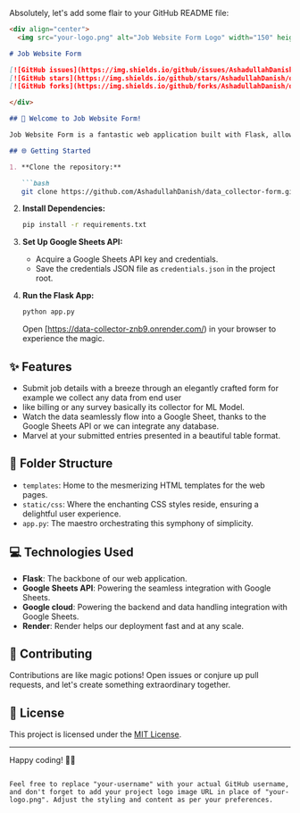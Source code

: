 Absolutely, let's add some flair to your GitHub README file:

```markdown
<div align="center">
  <img src="your-logo.png" alt="Job Website Form Logo" width="150" height="150">

# Job Website Form

[![GitHub issues](https://img.shields.io/github/issues/AshadullahDanish/data_collector-form)](https://github.com/AshadullahDanish/data_collector-form/issues)
[![GitHub stars](https://img.shields.io/github/stars/AshadullahDanish/data_collector-form)](https://github.com/AshadullahDanish/data_collector-form/stargazers)
[![GitHub forks](https://img.shields.io/github/forks/AshadullahDanish/data_collector-form)](https://github.com/AshadullahDanish/data_collector-form/network)

</div>

## 🚀 Welcome to Job Website Form!

Job Website Form is a fantastic web application built with Flask, allowing users to effortlessly submit job details through a sleek and intuitive form. The submitted data is seamlessly stored in a Google Sheet using the power of the Google Sheets API.

## 🌐 Getting Started

1. **Clone the repository:**

   ```bash
   git clone https://github.com/AshadullahDanish/data_collector-form.git
   ```

2. **Install Dependencies:**

   ```bash
   pip install -r requirements.txt
   ```

3. **Set Up Google Sheets API:**
   - Acquire a Google Sheets API key and credentials.
   - Save the credentials JSON file as `credentials.json` in the project root.

4. **Run the Flask App:**

   ```bash
   python app.py
   ```

   Open [https://data-collector-znb9.onrender.com/) in your browser to experience the magic.

## ✨ Features

- Submit job details with a breeze through an elegantly crafted form for example we collect any data from end user
- like billing or any survey basically its collector for ML Model.
- Watch the data seamlessly flow into a Google Sheet, thanks to the Google Sheets API or we can integrate any database.
- Marvel at your submitted entries presented in a beautiful table format.

## 📁 Folder Structure

- `templates`: Home to the mesmerizing HTML templates for the web pages.
- `static/css`: Where the enchanting CSS styles reside, ensuring a delightful user experience.
- `app.py`: The maestro orchestrating this symphony of simplicity.

## 💻 Technologies Used

- **Flask**: The backbone of our web application.
- **Google Sheets API**: Powering the seamless integration with Google Sheets.
- **Google cloud**: Powering the backend and data handling integration with Google Sheets.
- **Render**: Render helps our deployment fast and at any scale.

## 🤝 Contributing

Contributions are like magic potions! Open issues or conjure up pull requests, and let's create something extraordinary together.

## 📜 License

This project is licensed under the [MIT License](LICENSE).

---

Happy coding! 🚀✨
```

Feel free to replace "your-username" with your actual GitHub username, and don't forget to add your project logo image URL in place of "your-logo.png". Adjust the styling and content as per your preferences.
